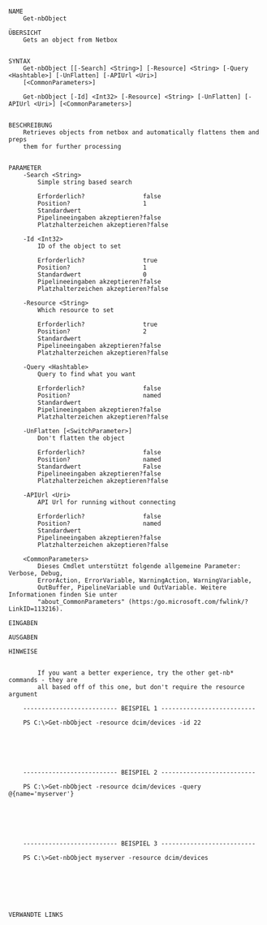 ﻿```

NAME
    Get-nbObject
    
ÜBERSICHT
    Gets an object from Netbox
    
    
SYNTAX
    Get-nbObject [[-Search] <String>] [-Resource] <String> [-Query <Hashtable>] [-UnFlatten] [-APIUrl <Uri>] 
    [<CommonParameters>]
    
    Get-nbObject [-Id] <Int32> [-Resource] <String> [-UnFlatten] [-APIUrl <Uri>] [<CommonParameters>]
    
    
BESCHREIBUNG
    Retrieves objects from netbox and automatically flattens them and preps
    them for further processing
    

PARAMETER
    -Search <String>
        Simple string based search
        
        Erforderlich?                false
        Position?                    1
        Standardwert                 
        Pipelineeingaben akzeptieren?false
        Platzhalterzeichen akzeptieren?false
        
    -Id <Int32>
        ID of the object to set
        
        Erforderlich?                true
        Position?                    1
        Standardwert                 0
        Pipelineeingaben akzeptieren?false
        Platzhalterzeichen akzeptieren?false
        
    -Resource <String>
        Which resource to set
        
        Erforderlich?                true
        Position?                    2
        Standardwert                 
        Pipelineeingaben akzeptieren?false
        Platzhalterzeichen akzeptieren?false
        
    -Query <Hashtable>
        Query to find what you want
        
        Erforderlich?                false
        Position?                    named
        Standardwert                 
        Pipelineeingaben akzeptieren?false
        Platzhalterzeichen akzeptieren?false
        
    -UnFlatten [<SwitchParameter>]
        Don't flatten the object
        
        Erforderlich?                false
        Position?                    named
        Standardwert                 False
        Pipelineeingaben akzeptieren?false
        Platzhalterzeichen akzeptieren?false
        
    -APIUrl <Uri>
        API Url for running without connecting
        
        Erforderlich?                false
        Position?                    named
        Standardwert                 
        Pipelineeingaben akzeptieren?false
        Platzhalterzeichen akzeptieren?false
        
    <CommonParameters>
        Dieses Cmdlet unterstützt folgende allgemeine Parameter: Verbose, Debug,
        ErrorAction, ErrorVariable, WarningAction, WarningVariable,
        OutBuffer, PipelineVariable und OutVariable. Weitere Informationen finden Sie unter 
        "about_CommonParameters" (https:/go.microsoft.com/fwlink/?LinkID=113216). 
    
EINGABEN
    
AUSGABEN
    
HINWEISE
    
    
        If you want a better experience, try the other get-nb* commands - they are
        all based off of this one, but don't require the resource argument
    
    -------------------------- BEISPIEL 1 --------------------------
    
    PS C:\>Get-nbObject -resource dcim/devices -id 22
    
    
    
    
    
    
    -------------------------- BEISPIEL 2 --------------------------
    
    PS C:\>Get-nbObject -resource dcim/devices -query @{name='myserver'}
    
    
    
    
    
    
    -------------------------- BEISPIEL 3 --------------------------
    
    PS C:\>Get-nbObject myserver -resource dcim/devices
    
    
    
    
    
    
    
VERWANDTE LINKS



```

